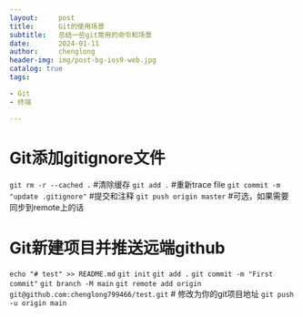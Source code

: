 ```yaml
---
layout:     post
title:      Git的使用场景
subtitle:   总结一些git常用的命令和场景
date:       2024-01-11
author:     chenglong
header-img: img/post-bg-ios9-web.jpg
catalog: true
tags:

- Git
- 终端

---
```


# Git添加gitignore文件

`git rm -r --cached .`  #清除缓存
`git add .` #重新trace file
`git commit -m "update .gitignore"` #提交和注释
`git push origin master` #可选，如果需要同步到remote上的话

# Git新建项目并推送远端github

`echo "# test" >> README.md`
`git init`
`git add .`
`git commit -m "First commit"`
`git branch -M main`
`git remote add origin git@github.com:chenglong799466/test.git` # 修改为你的git项目地址
`git push -u origin main`